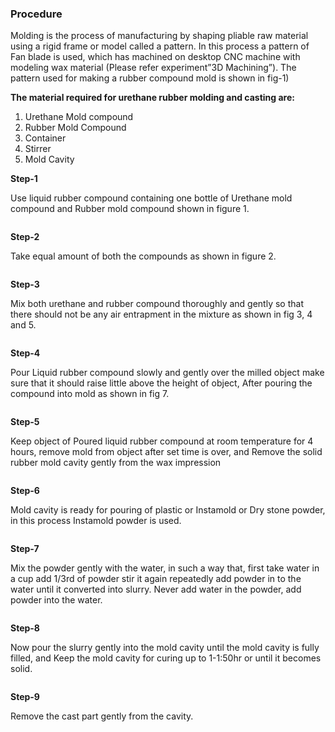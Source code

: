 ### Procedure
Molding is the process of manufacturing by shaping pliable raw material using a rigid frame or model called a pattern. In this process a pattern of Fan blade is used, which has machined on desktop CNC machine with modeling wax material (Please refer experiment”3D Machining”). The pattern used for making a rubber compound mold is shown in fig-1)

**The material required for urethane rubber molding and casting are:**

1. Urethane Mold compound
2. Rubber Mold Compound
3. Container
4. Stirrer
5. Mold Cavity


**Step-1**

Use liquid rubber compound containing one bottle of Urethane mold compound and Rubber mold compound shown in figure 1.

<center><img src="images/img1.JPG" title="" /></center>

**Step-2**

Take equal amount of both the compounds as shown in figure 2.

<center><img src="images/img2.JPG" title="" /></center>


**Step-3**

Mix both urethane and rubber compound thoroughly and gently so that there should not be any air entrapment in the mixture as shown in fig 3, 4 and 5.

<center><img src="images/img3.JPG" title="" /></center>
<center><img src="images/img4.JPG" title="" /></center>
<center><img src="images/img5.JPG" title="" /></center>
<center><img src="images/img6.JPG" title="" /></center>

**Step-4**

Pour Liquid rubber compound slowly and gently over the milled object make sure that it should raise little above the height of object, After pouring the compound into mold as shown in fig 7.

<center><img src="images/img7.JPG" title="" /></center>

**Step-5**

Keep object of Poured liquid rubber compound at room temperature for 4 hours, remove mold from object after set time is over, and Remove the solid rubber mold cavity gently from the wax impression

<center><img src="images/img8.JPG" title="" /></center>

**Step-6**

Mold cavity is ready for pouring of plastic or Instamold or Dry stone powder, in this process Instamold powder is used.

<center><img src="images/img9.JPG" title="" /></center>

**Step-7**

Mix the powder gently with the water, in such a way that, first take water in a cup add 1/3rd of powder stir it again repeatedly add powder in to the water until it converted into slurry. Never add water in the powder, add powder into the water.

<center><img src="images/img10.JPG" title="" /></center>

<center><img src="images/img11.JPG" title="" /></center>

**Step-8**

Now pour the slurry gently into the mold cavity until the mold cavity is fully filled, and Keep the mold cavity for curing up to 1-1:50hr or until it becomes solid.

<center><img src="images/img12.JPG" title="" /></center>
<center><img src="images/img13.JPG" title="" /></center>
<center><img src="images/img14.JPG" title="" /></center>

**Step-9**

Remove the cast part gently from the cavity.

<center><img src="images/img15.JPG" title="" /></center>
<center><img src="images/img16.JPG" title="" /></center>